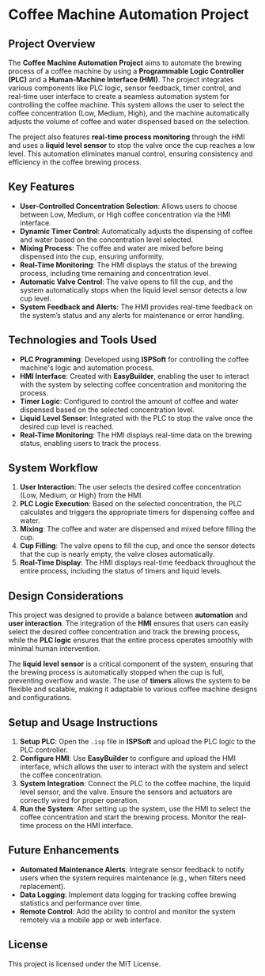 # Coffee Machine Automation Project

## Project Overview
The **Coffee Machine Automation Project** aims to automate the brewing process of a coffee machine by using a **Programmable Logic Controller (PLC)** and a **Human-Machine Interface (HMI)**. The project integrates various components like PLC logic, sensor feedback, timer control, and real-time user interface to create a seamless automation system for controlling the coffee machine. This system allows the user to select the coffee concentration (Low, Medium, High), and the machine automatically adjusts the volume of coffee and water dispensed based on the selection.

The project also features **real-time process monitoring** through the HMI and uses a **liquid level sensor** to stop the valve once the cup reaches a low level. This automation eliminates manual control, ensuring consistency and efficiency in the coffee brewing process.

## Key Features
- **User-Controlled Concentration Selection**: Allows users to choose between Low, Medium, or High coffee concentration via the HMI interface.
- **Dynamic Timer Control**: Automatically adjusts the dispensing of coffee and water based on the concentration level selected.
- **Mixing Process**: The coffee and water are mixed before being dispensed into the cup, ensuring uniformity.
- **Real-Time Monitoring**: The HMI displays the status of the brewing process, including time remaining and concentration level.
- **Automatic Valve Control**: The valve opens to fill the cup, and the system automatically stops when the liquid level sensor detects a low cup level.
- **System Feedback and Alerts**: The HMI provides real-time feedback on the system’s status and any alerts for maintenance or error handling.

## Technologies and Tools Used
- **PLC Programming**: Developed using **ISPSoft** for controlling the coffee machine's logic and automation process.
- **HMI Interface**: Created with **EasyBuilder**, enabling the user to interact with the system by selecting coffee concentration and monitoring the process.
- **Timer Logic**: Configured to control the amount of coffee and water dispensed based on the selected concentration level.
- **Liquid Level Sensor**: Integrated with the PLC to stop the valve once the desired cup level is reached.
- **Real-Time Monitoring**: The HMI displays real-time data on the brewing status, enabling users to track the process.

## System Workflow
1. **User Interaction**: The user selects the desired coffee concentration (Low, Medium, or High) from the HMI.
2. **PLC Logic Execution**: Based on the selected concentration, the PLC calculates and triggers the appropriate timers for dispensing coffee and water.
3. **Mixing**: The coffee and water are dispensed and mixed before filling the cup.
4. **Cup Filling**: The valve opens to fill the cup, and once the sensor detects that the cup is nearly empty, the valve closes automatically.
5. **Real-Time Display**: The HMI displays real-time feedback throughout the entire process, including the status of timers and liquid levels.

## Design Considerations
This project was designed to provide a balance between **automation** and **user interaction**. The integration of the **HMI** ensures that users can easily select the desired coffee concentration and track the brewing process, while the **PLC logic** ensures that the entire process operates smoothly with minimal human intervention.

The **liquid level sensor** is a critical component of the system, ensuring that the brewing process is automatically stopped when the cup is full, preventing overflow and waste. The use of **timers** allows the system to be flexible and scalable, making it adaptable to various coffee machine designs and configurations.

## Setup and Usage Instructions
1. **Setup PLC**: Open the `.isp` file in **ISPSoft** and upload the PLC logic to the PLC controller.
2. **Configure HMI**: Use **EasyBuilder** to configure and upload the HMI interface, which allows the user to interact with the system and select the coffee concentration.
3. **System Integration**: Connect the PLC to the coffee machine, the liquid level sensor, and the valve. Ensure the sensors and actuators are correctly wired for proper operation.
4. **Run the System**: After setting up the system, use the HMI to select the coffee concentration and start the brewing process. Monitor the real-time process on the HMI interface.

## Future Enhancements
- **Automated Maintenance Alerts**: Integrate sensor feedback to notify users when the system requires maintenance (e.g., when filters need replacement).
- **Data Logging**: Implement data logging for tracking coffee brewing statistics and performance over time.
- **Remote Control**: Add the ability to control and monitor the system remotely via a mobile app or web interface.

## License
This project is licensed under the MIT License.


